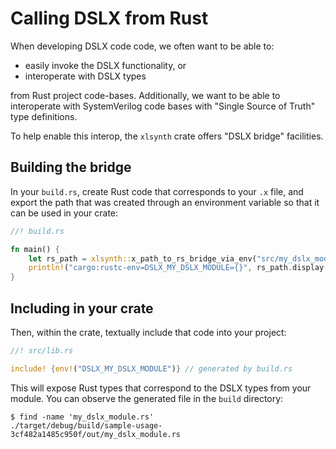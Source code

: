 # Calling DSLX from Rust

When developing DSLX code code, we often want to be able to:

- easily invoke the DSLX functionality, or
- interoperate with DSLX types

from Rust project code-bases. Additionally, we want to be able to
interoperate with SystemVerilog code bases with "Single Source of Truth" type definitions.

To help enable this interop, the `xlsynth` crate offers "DSLX bridge" facilities.

## Building the bridge

In your `build.rs`, create Rust code that corresponds to your `.x` file, and export the path that was created through an environment variable so that it can be used in your crate:

```rust
//! build.rs

fn main() {
    let rs_path = xlsynth::x_path_to_rs_bridge_via_env("src/my_dslx_module.x");
    println!("cargo:rustc-env=DSLX_MY_DSLX_MODULE={}", rs_path.display());
}
```

## Including in your crate

Then, within the crate, textually include that code into your project:

```rust
//! src/lib.rs

include! {env!("DSLX_MY_DSLX_MODULE")} // generated by build.rs
```

This will expose Rust types that correspond to the DSLX types from your module. You can observe the generated file in the `build` directory:

```
$ find -name 'my_dslx_module.rs'
./target/debug/build/sample-usage-3cf482a1485c950f/out/my_dslx_module.rs
```
